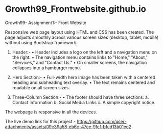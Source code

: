 # Growth99_Frontwebsite.github.io

Growth99- Assignment1:- Front Website

Responsive web page layout using HTML and CSS has been created. The page adjusts smoothly across various screen sizes (desktop, tablet, mobile) without using Bootstrap framework.

1.	Header:- 
•	Header includes a logo on the left and a navigation menu on the right.
•	The navigation menu contains links to "Home," "About," "Services," and "Contact Us."
•	On smaller screens, the navigation collapses into a hamburger menu.


2.	Hero Section:- 
•	Full-width hero image has been taken with a centered heading and subheading text overlay.
•	The text remains centered and readable on all screen sizes.


3.	Three-Column Section:-
•	The footer should have three sections:
a. Contact Information
b. Social Media Links
c. A simple copyright notice.

The webpage is responsive in all the devices. 

The live demo link for this project:-
https://github.com/user-attachments/assets/09c39a58-eb6c-47ce-9fcf-bfcd13b01ee2



